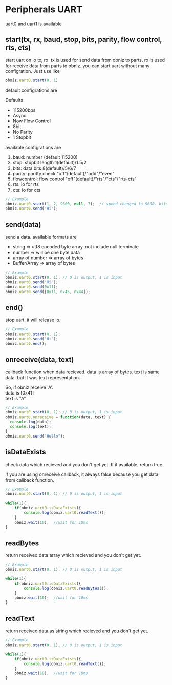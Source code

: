 # Peripherals UART
uart0 and uart1 is available

## start(tx, rx, baud, stop, bits, parity, flow control, rts, cts)
start uart on io tx, rx.
tx is used for send data from obniz to parts.
rx is used for receive data from parts to obniz.
you can start uart without many configration. Just use like
```javascript
obniz.uart0.start(0, 1)
```
default configrations are

Defaults
- 115200bps
- Async
- Now Flow Control
- 8bit
- No Parity
- 1 Stopbit

available configrations are

1. baud: number (default 115200)
2. stop: stopbit length 1(default)/1.5/2
3. bits: data bits 8(default)/5/6/7
4. parity: paritty check "off"(default)/"odd"/"even"
5. flowcontrol: flow control "off"(default)/"rts"/"cts"/"rts-cts"
6. rts: io for rts
7. cts: io for cts


```Javascript
// Example
obniz.uart0.start(1, 2, 9600, null, 7);  // speed changed to 9600. bits = 7bit
obniz.uart0.send("Hi");
```
## send(data)
send a data.
available formats are

- string => utf8 encoded byte array. not include null terminate
- number => will be one byte data
- array of number => array of bytes
- Buffer/Array => array of bytes

```Javascript
// Example
obniz.uart0.start(0, 1); // 0 is output, 1 is input
obniz.uart0.send("Hi");
obniz.uart0.send(0x11);
obniz.uart0.send([0x11, 0x45, 0x44]);
```
## end()
stop uart. it will release io.

```Javascript
// Example
obniz.uart0.start(0, 1);
obniz.uart0.send("Hi");
obniz.uart0.end();
```
## onreceive(data, text)
callback function when data recieved.
data is array of bytes.
text is same data. but it was text representation.

So, if obniz receive 'A'.  
data is [0x41]  
text is "A"  

```Javascript
// Example
obniz.uart0.start(0, 1); // 0 is output, 1 is input
obniz.uart0.onreceive = function(data, text) {
  console.log(data);
  console.log(text);
}
obniz.uart0.send("Hello");
```

## isDataExists
check data  which recieved and you don't get yet.
If it available, return true. 

if you are using onreceive callback, it always false because you get data from callback function.


```Javascript
// Example
obniz.uart0.start(0, 1); // 0 is output, 1 is input

while(1){
    if(obniz.uart0.isDataExists){
        console.log(obniz.uart0.readText());
    }
    obniz.wait(10);  //wait for 10ms
}
```

## readBytes
return received data array which recieved and you don't get yet.

```Javascript
// Example
obniz.uart0.start(0, 1); // 0 is output, 1 is input

while(1){
    if(obniz.uart0.isDataExists){
        console.log(obniz.uart0.readBytes());
    }
    obniz.wait(10);  //wait for 10ms
}
```

## readText
return received data as string which recieved and you don't get yet.


```Javascript
// Example
obniz.uart0.start(0, 1); // 0 is output, 1 is input

while(1){
    if(obniz.uart0.isDataExists){
        console.log(obniz.uart0.readText());
    }
    obniz.wait(10);  //wait for 10ms
}
```